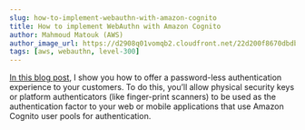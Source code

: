 ```yaml
---
slug: how-to-implement-webauthn-with-amazon-cognito
title: How to implement WebAuthn with Amazon Cognito 
author: Mahmoud Matouk (AWS)
author_image_url: https://d2908q01vomqb2.cloudfront.net/22d200f8670dbdb3e253a90eee5098477c95c23d/2020/02/21/Mahmoud-Matouk.png
tags: [aws, webauthn, level-300]
---
```


[In this blog post](https://aws.amazon.com/blogs/security/how-to-implement-password-less-authentication-with-amazon-cognito-and-webauthn/), I show you how to offer a password-less authentication experience to your customers. To do this, you’ll allow physical security keys or platform authenticators (like finger-print scanners) to be used as the authentication factor to your web or mobile applications that use Amazon Cognito user pools for authentication.